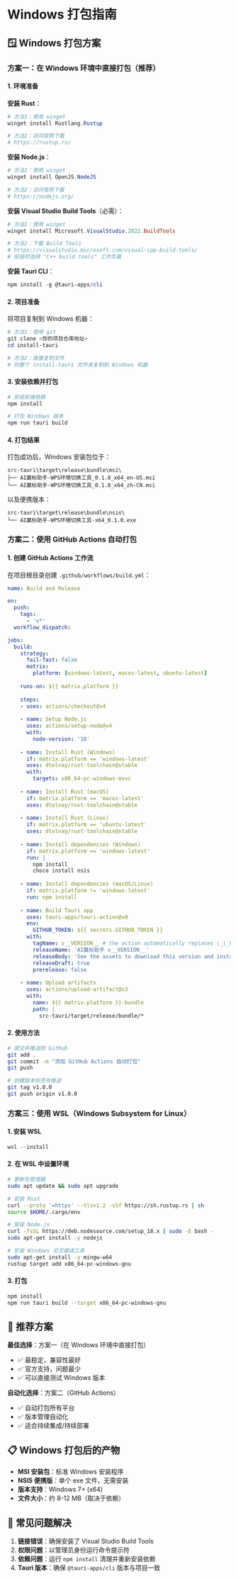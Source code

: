 # Windows 打包指南

## 🪟 Windows 打包方案

### 方案一：在 Windows 环境中直接打包（推荐）

#### 1. 环境准备

**安装 Rust**：
```powershell
# 方法1：使用 winget
winget install Rustlang.Rustup

# 方法2：访问官网下载
# https://rustup.rs/
```

**安装 Node.js**：
```powershell
# 方法1：使用 winget
winget install OpenJS.NodeJS

# 方法2：访问官网下载
# https://nodejs.org/
```

**安装 Visual Studio Build Tools**（必需）：
```powershell
# 方法1：使用 winget
winget install Microsoft.VisualStudio.2022.BuildTools

# 方法2：下载 Build Tools
# https://visualstudio.microsoft.com/visual-cpp-build-tools/
# 安装时选择 "C++ build tools" 工作负载
```

**安装 Tauri CLI**：
```powershell
npm install -g @tauri-apps/cli
```

#### 2. 项目准备

将项目复制到 Windows 机器：

```powershell
# 方法1：使用 git
git clone <你的项目仓库地址>
cd install-tauri

# 方法2：直接复制文件
# 将整个 install-tauri 文件夹复制到 Windows 机器
```

#### 3. 安装依赖并打包

```powershell
# 安装前端依赖
npm install

# 打包 Windows 版本
npm run tauri build
```

#### 4. 打包结果

打包成功后，Windows 安装包位于：
```
src-tauri\target\release\bundle\msi\
├── AI赢标助手-WPS环境切换工具_0.1.0_x64_en-US.msi
└── AI赢标助手-WPS环境切换工具_0.1.0_x64_zh-CN.msi
```

以及便携版本：
```
src-tauri\target\release\bundle\nsis\
└── AI赢标助手-WPS环境切换工具-x64_0.1.0.exe
```

### 方案二：使用 GitHub Actions 自动打包

#### 1. 创建 GitHub Actions 工作流

在项目根目录创建 `.github/workflows/build.yml`：

```yaml
name: Build and Release

on:
  push:
    tags:
      - 'v*'
  workflow_dispatch:

jobs:
  build:
    strategy:
      fail-fast: false
      matrix:
        platform: [windows-latest, macos-latest, ubuntu-latest]
    
    runs-on: ${{ matrix.platform }}
    
    steps:
    - uses: actions/checkout@v4
    
    - name: Setup Node.js
      uses: actions/setup-node@v4
      with:
        node-version: '18'
        
    - name: Install Rust (Windows)
      if: matrix.platform == 'windows-latest'
      uses: dtolnay/rust-toolchain@stable
      with:
        targets: x86_64-pc-windows-msvc
        
    - name: Install Rust (macOS)
      if: matrix.platform == 'macos-latest'
      uses: dtolnay/rust-toolchain@stable
      
    - name: Install Rust (Linux)
      if: matrix.platform == 'ubuntu-latest'
      uses: dtolnay/rust-toolchain@stable
      
    - name: Install dependencies (Windows)
      if: matrix.platform == 'windows-latest'
      run: |
        npm install
        choco install nsis
        
    - name: Install dependencies (macOS/Linux)
      if: matrix.platform != 'windows-latest'
      run: npm install
      
    - name: Build Tauri app
      uses: tauri-apps/tauri-action@v0
      env:
        GITHUB_TOKEN: ${{ secrets.GITHUB_TOKEN }}
      with:
        tagName: v__VERSION__ # the action automatically replaces \_\_VERSION\_\_ with the git tag
        releaseName: 'AI赢标助手 v__VERSION__'
        releaseBody: 'See the assets to download this version and install.'
        releaseDraft: true
        prerelease: false
        
    - name: Upload artifacts
      uses: actions/upload-artifact@v3
      with:
        name: ${{ matrix.platform }}-bundle
        path: |
          src-tauri/target/release/bundle/*
```

#### 2. 使用方法

```bash
# 提交并推送到 GitHub
git add .
git commit -m "添加 GitHub Actions 自动打包"
git push

# 创建版本标签并推送
git tag v1.0.0
git push origin v1.0.0
```

### 方案三：使用 WSL（Windows Subsystem for Linux）

#### 1. 安装 WSL
```powershell
wsl --install
```

#### 2. 在 WSL 中设置环境
```bash
# 更新包管理器
sudo apt update && sudo apt upgrade

# 安装 Rust
curl --proto '=https' --tlsv1.2 -sSf https://sh.rustup.rs | sh
source $HOME/.cargo/env

# 安装 Node.js
curl -fsSL https://deb.nodesource.com/setup_18.x | sudo -E bash -
sudo apt-get install -y nodejs

# 安装 Windows 交叉编译工具
sudo apt-get install -y mingw-w64
rustup target add x86_64-pc-windows-gnu
```

#### 3. 打包
```bash
npm install
npm run tauri build --target x86_64-pc-windows-gnu
```

## 🎯 推荐方案

**最佳选择**：方案一（在 Windows 环境中直接打包）
- ✅ 最稳定，兼容性最好
- ✅ 官方支持，问题最少
- ✅ 可以直接测试 Windows 版本

**自动化选择**：方案二（GitHub Actions）
- ✅ 自动打包所有平台
- ✅ 版本管理自动化
- ✅ 适合持续集成/持续部署

## 📋 Windows 打包后的产物

- **MSI 安装包**：标准 Windows 安装程序
- **NSIS 便携版**：单个 exe 文件，无需安装
- **版本支持**：Windows 7+ (x64)
- **文件大小**：约 8-12 MB（取决于依赖）

## 🔧 常见问题解决

1. **链接错误**：确保安装了 Visual Studio Build Tools
2. **权限问题**：以管理员身份运行命令提示符
3. **依赖问题**：运行 `npm install` 清理并重新安装依赖
4. **Tauri 版本**：确保 `@tauri-apps/cli` 版本与项目一致